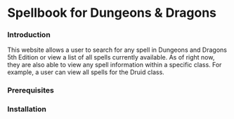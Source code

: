 # Spellbook for Dungeons & Dragons

### Introduction

This website allows a user to search for any spell in Dungeons and Dragons 5th Edition or view a list of all spells 
currently available. As of right now, they are also able to view any spell information within a specific class. For 
example, a user can view all spells for the Druid class.

### Prerequisites



### Installation



